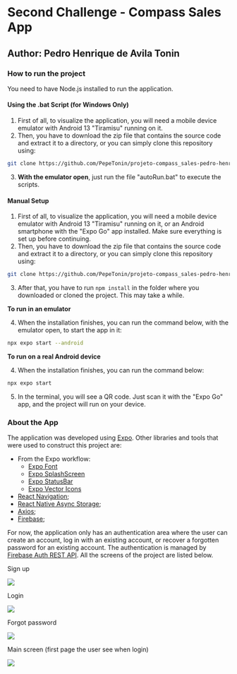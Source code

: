 # Second Challenge - Compass Sales App
## Author: Pedro Henrique de Avila Tonin

### How to run the project
You need to have Node.js installed to run the application.
#### Using the .bat Script (for Windows Only)
1. First of all, to visualize the application, you will need a mobile device emulator with Android 13 "Tiramisu" running on it.
2. Then, you have to download the zip file that contains the source code and extract it to a directory, or you can simply clone this repository using:
```bash
git clone https://github.com/PepeTonin/projeto-compass_sales-pedro-henrique-de-avila-tonin-squad07.git
```

3. **With the emulator open**, just run the file "autoRun.bat" to execute the scripts.


#### Manual Setup
1. First of all, to visualize the application, you will need a mobile device emulator with Android 13 "Tiramisu" running on it, or an Android smartphone with the "Expo Go" app installed. Make sure everything is set up before continuing.
2. Then, you have to download the zip file that contains the source code and extract it to a directory, or you can simply clone this repository using:
```bash
git clone https://github.com/PepeTonin/projeto-compass_sales-pedro-henrique-de-avila-tonin-squad07.git
```
3. After that, you have to run `npm install` in the folder where you downloaded or cloned the project. This may take a while.

**To run in an emulator**

4. When the installation finishes, you can run the command below, with the emulator open, to start the app in it:
```bash
npx expo start --android
```

**To run on a real Android device**

4. When the installation finishes, you can run the command below:
```bash
npx expo start
```
5. In the terminal, you will see a QR code. Just scan it with the "Expo Go" app, and the project will run on your device.

### About the App
The application was developed using [Expo](https://docs.expo.dev/). Other libraries and tools that were used to construct this project are:
* From the Expo workflow:
  - [Expo Font](https://docs.expo.dev/versions/latest/sdk/font/)
  - [Expo SplashScreen](https://docs.expo.dev/versions/latest/sdk/splash-screen/)
  - [Expo StatusBar](https://docs.expo.dev/versions/latest/sdk/status-bar/)
  - [Expo Vector Icons](https://docs.expo.dev/guides/icons/)
* [React Navigation](https://reactnavigation.org/);
* [React Native Async Storage](https://react-native-async-storage.github.io/async-storage/docs/install/);
* [Axios](https://axios-http.com/);
* [Firebase](https://firebase.google.com/docs);

For now, the application only has an authentication area where the user can create an account, log in with an existing account, or recover a forgotten password for an existing account.
The authentication is managed by [Firebase Auth REST API](https://firebase.google.com/docs/reference/rest/auth).
All the screens of the project are listed below.

Sign up

![](./images/readme_file/signup_screen.jpg)

Login

![](./images/readme_file/login_screen.jpg)

Forgot password

![](./images/readme_file/forgotpass_screen.jpg)

Main screen (first page the user see when login)

![](./images/readme_file/main_screen.jpg)



